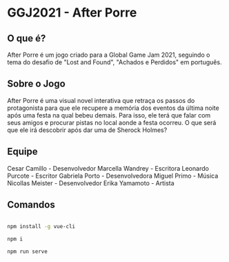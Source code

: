 # GGJ2021 - After Porre

## O que é?

After Porre é um jogo criado para a Global Game Jam 2021, seguindo o tema do desafio de "Lost and Found", "Achados e Perdidos" em português.

## Sobre o Jogo

After Porre é uma visual novel interativa que retraça os passos do protagonista para que ele recupere a memória dos eventos da última noite após uma festa na qual bebeu demais. Para isso, ele terá que falar com seus amigos e procurar pistas no local aonde a festa ocorreu. O que será que ele irá descobrir após dar uma de Sherock Holmes?

## Equipe

Cesar Camillo - Desenvolvedor
Marcella Wandrey - Escritora
Leonardo Purcote - Escritor
Gabriela Porto - Desenvolvedora
Miguel Primo - Música
Nicollas Meister - Desenvolvedor
Erika Yamamoto - Artista

## Comandos
``` bash

npm install -g vue-cli

npm i

npm run serve
```